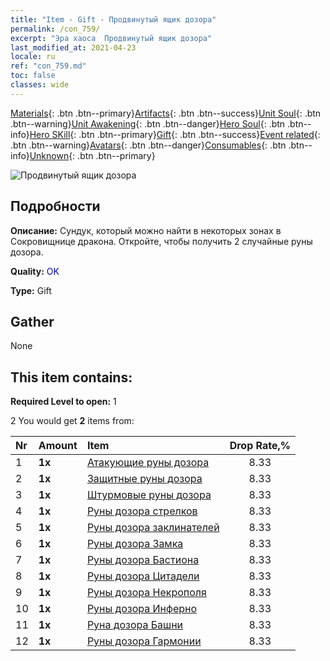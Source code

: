 ```yaml
---
title: "Item - Gift - Продвинутый ящик дозора"
permalink: /con_759/
excerpt: "Эра хаоса  Продвинутый ящик дозора"
last_modified_at: 2021-04-23
locale: ru
ref: "con_759.md"
toc: false
classes: wide
---
```

 [Materials](/ItemsRU/){: .btn .btn--primary}[Artifacts](/ItemsRU/Artifacts/){: .btn .btn--success}[Unit Soul](/ItemsRU/UnitSoul/){: .btn .btn--warning}[Unit Awakening](/ItemsRU/UnitAwakening/){: .btn .btn--danger}[Hero Soul](/ItemsRU/HeroSoul/){: .btn .btn--info}[Hero SKill](/ItemsRU/HeroSkill/){: .btn .btn--primary}[Gift](/ItemsRU/Gift/){: .btn .btn--success}[Event related](/ItemsRU/Events/){: .btn .btn--warning}[Avatars](/ItemsRU/Avatars/){: .btn .btn--danger}[Consumables](/ItemsRU/Consumables/){: .btn .btn--info}[Unknown](/ItemsRU/Unknown/){: .btn .btn--primary}

 ![Продвинутый ящик дозора](/images/t/i_tujianhezi2.png)

## Подробности
 **Описание:** Сундук, который можно найти в некоторых зонах в Сокровищнице дракона. Откройте, чтобы получить 2 случайные руны дозора.

 **Quality:** <span style="color: #0000CD">OK</span>

 **Type:** Gift

## Gather

  None

## This item contains:

 **Required Level to open:** 1

 2 You would get **2** items  from:

  | Nr | Amount |     Item    | Drop Rate,% |
  |:---|:-------|:------------|:---------:|
  | 1 |  **1x** | [Атакующие руны дозора](/ItemsRU/con_734/) | 8.33 | 
  | 2 |  **1x** | [Защитные руны дозора](/ItemsRU/con_739/) | 8.33 | 
  | 3 |  **1x** | [Штурмовые руны дозора](/ItemsRU/con_741/) | 8.33 | 
  | 4 |  **1x** | [Руны дозора стрелков](/ItemsRU/con_742/) | 8.33 | 
  | 5 |  **1x** | [Руны дозора заклинателей](/ItemsRU/con_746/) | 8.33 | 
  | 6 |  **1x** | [Руны дозора Замка](/ItemsRU/con_752/) | 8.33 | 
  | 7 |  **1x** | [Руны дозора Бастиона](/ItemsRU/con_753/) | 8.33 | 
  | 8 |  **1x** | [Руны дозора Цитадели](/ItemsRU/con_754/) | 8.33 | 
  | 9 |  **1x** | [Руны дозора Некрополя](/ItemsRU/con_755/) | 8.33 | 
  | 10 |  **1x** | [Руны дозора Инферно](/ItemsRU/con_777/) | 8.33 | 
  | 11 |  **1x** | [Руна дозора Башни](/ItemsRU/con_785/) | 8.33 | 
  | 12 |  **1x** | [Руны дозора Гармонии](/ItemsRU/con_791/) | 8.33 | 
